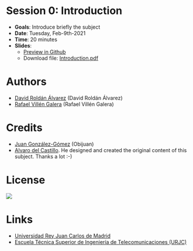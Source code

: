 # Session 0: Introduction

* **Goals**: Introduce briefly the subject
* **Date**: Tuesday, Feb-9th-2021
* **Time**: 20 minutes
* **Slides**: 
  * [Preview in Github](https://github.com/davidrol6/2020-2021-PNE/blob/master/s0-introduction/Introduction.pdf)
  * Download file: [Introduction.pdf](https://github.com/davidrol6/2020-2021-PNE/raw/master/s0-introduction/Introduction.pdf)

# Authors

* [David Roldán Álvarez](https://github.com/davidrol6) (David Roldán Álvarez)
* [Rafael Villén Galera]() (Rafael Villén Galera)

# Credits

* [Juan González-Gómez](https://github.com/Obijuan) (Obijuan)
* [Alvaro del Castillo](https://github.com/acs). He designed and created the original content of this subject. Thanks a lot :-)

# License

![](https://github.com/Obijuan/digital-electronics-with-open-FPGAs-tutorial/raw/master/wiki/portada/attribution-share-alike-creative-commons-license.png)

# Links

* [Universidad Rey Juan Carlos de Madrid](https://www.urjc.es/)
* [Escuela Técnica Superior de Ingeniería de Telecomunicaciones (URJC)](https://www.urjc.es/universidad/facultades/escuela-tecnica-superior-de-ingenieria-de-las-telecomunicaciones/content/etsit-escuela-tecnica-superior-de-ingenieria-de-telecomunicacion)